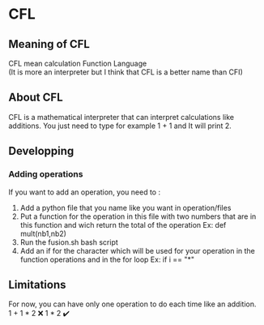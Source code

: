 # CFL
## Meaning of CFL
CFL mean calculation Function Language  
(It is more an interpreter but I think that CFL is a better name than CFI)
## About CFL
CFL is a mathematical interpreter that can interpret calculations like additions. You just need to type for example 1 + 1 and It will print 2. 
## Developping
### Adding operations 
If you want to add an operation, you need to :
<ol>
  <li>Add a python file that you name like you want in operation/files</li>
  <li>Put a function for the operation in this file with two numbers that are in this function and wich return the total of the operation Ex: def mult(nb1,nb2)</li>
  <li>Run the fusion.sh bash script</li>
  <li>Add an if for the character which will be used for your operation in the function operations and in the for loop Ex: if i == "*"</li>
  
</ol>

## Limitations
For now, you can have only one operation to do each time like an addition.  
1 + 1 * 2 ❌
1 * 2 ✔️
